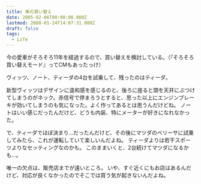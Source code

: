 ```yaml
---
title: 車の買い替え
date: 2005-02-06T00:00:00.000Z
lastmod: 2008-01-24T14:07:31.000Z
draft: false
tags:
  - Life
---
```


今の愛車がそろそろ11年を経過するので、買い替えを検討している。（『そろそろ買い替えモード』ってCMもあったっけ）

ヴィッツ、ノート、ティーダの4台を試乗して、残ったのはティーダ。

新型ヴィッツはデザインに違和感を感じるのと、後ろに座ると頭を天井にぶつけてしまうのがネック。赤信号で停まろうとすると、思った以上にエンジンブレーキが効いてしまうのも気になった。よく作ってあるとは思うんだけどね。 ノートはいい感じだったんだけど、どうも内装、特にメーターが好きになれなかった。

で、ティーダでほぼ決まり…だったんだけど、その後にマツダのベリーサに試乗してみたら、これが運転していて楽しいんだよね。 ティーダよりは若干スポーツよりなセッティングなのかも。 このままいくと、2台続けてマツダになるかも…。

唯一の欠点は、販売店までが遠いところ。 いや、すぐ近くにもお店はあるんだけど、対応が良くなかったのでそこでは買う気が起きないんだよね。
